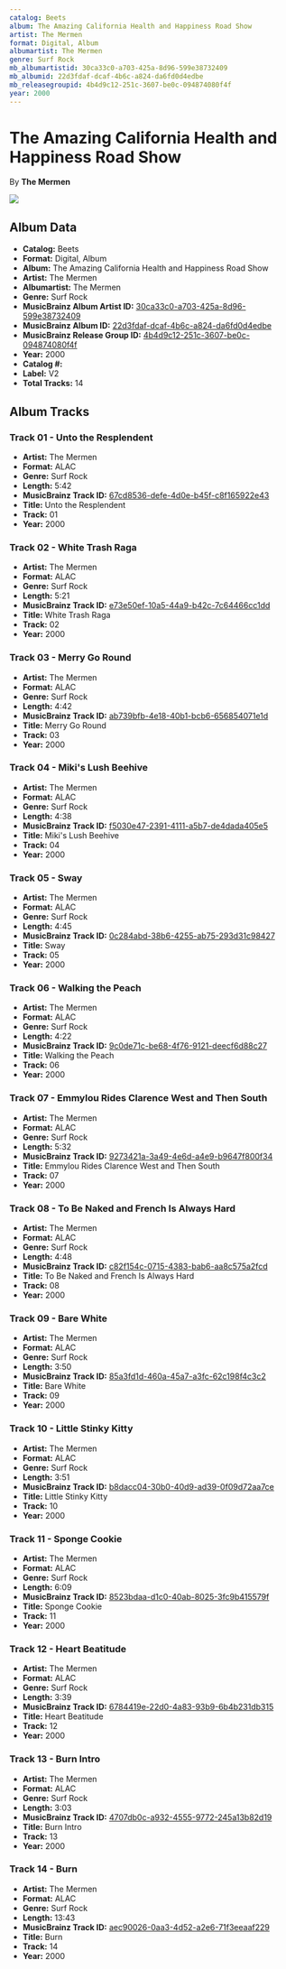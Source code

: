 ```yaml
---
catalog: Beets
album: The Amazing California Health and Happiness Road Show
artist: The Mermen
format: Digital, Album
albumartist: The Mermen
genre: Surf Rock
mb_albumartistid: 30ca33c0-a703-425a-8d96-599e38732409
mb_albumid: 22d3fdaf-dcaf-4b6c-a824-da6fd0d4edbe
mb_releasegroupid: 4b4d9c12-251c-3607-be0c-094874080f4f
year: 2000
---
```


# The Amazing California Health and Happiness Road Show

By **The Mermen**

![](../../assets/beetscovers/The_Mermen-The_Amazing_California_Health_and_Happiness_Road_Show.jpg)

## Album Data

- **Catalog:** Beets
- **Format:** Digital, Album
- **Album:** The Amazing California Health and Happiness Road Show
- **Artist:** The Mermen
- **Albumartist:** The Mermen
- **Genre:** Surf Rock
- **MusicBrainz Album Artist ID:** [30ca33c0-a703-425a-8d96-599e38732409](https://musicbrainz.org/artist/30ca33c0-a703-425a-8d96-599e38732409)
- **MusicBrainz Album ID:** [22d3fdaf-dcaf-4b6c-a824-da6fd0d4edbe](https://musicbrainz.org/release/22d3fdaf-dcaf-4b6c-a824-da6fd0d4edbe)
- **MusicBrainz Release Group ID:** [4b4d9c12-251c-3607-be0c-094874080f4f](https://musicbrainz.org/release-group/4b4d9c12-251c-3607-be0c-094874080f4f)
- **Year:** 2000
- **Catalog #:** 
- **Label:** V2
- **Total Tracks:** 14

## Album Tracks

### Track 01 - Unto the Resplendent

- **Artist:** The Mermen
- **Format:** ALAC
- **Genre:** Surf Rock
- **Length:** 5:42
- **MusicBrainz Track ID:** [67cd8536-defe-4d0e-b45f-c8f165922e43](https://musicbrainz.org/recording/67cd8536-defe-4d0e-b45f-c8f165922e43)
- **Title:** Unto the Resplendent
- **Track:** 01
- **Year:** 2000

### Track 02 - White Trash Raga

- **Artist:** The Mermen
- **Format:** ALAC
- **Genre:** Surf Rock
- **Length:** 5:21
- **MusicBrainz Track ID:** [e73e50ef-10a5-44a9-b42c-7c64466cc1dd](https://musicbrainz.org/recording/e73e50ef-10a5-44a9-b42c-7c64466cc1dd)
- **Title:** White Trash Raga
- **Track:** 02
- **Year:** 2000

### Track 03 - Merry Go Round

- **Artist:** The Mermen
- **Format:** ALAC
- **Genre:** Surf Rock
- **Length:** 4:42
- **MusicBrainz Track ID:** [ab739bfb-4e18-40b1-bcb6-656854071e1d](https://musicbrainz.org/recording/ab739bfb-4e18-40b1-bcb6-656854071e1d)
- **Title:** Merry Go Round
- **Track:** 03
- **Year:** 2000

### Track 04 - Miki's Lush Beehive

- **Artist:** The Mermen
- **Format:** ALAC
- **Genre:** Surf Rock
- **Length:** 4:38
- **MusicBrainz Track ID:** [f5030e47-2391-4111-a5b7-de4dada405e5](https://musicbrainz.org/recording/f5030e47-2391-4111-a5b7-de4dada405e5)
- **Title:** Miki's Lush Beehive
- **Track:** 04
- **Year:** 2000

### Track 05 - Sway

- **Artist:** The Mermen
- **Format:** ALAC
- **Genre:** Surf Rock
- **Length:** 4:45
- **MusicBrainz Track ID:** [0c284abd-38b6-4255-ab75-293d31c98427](https://musicbrainz.org/recording/0c284abd-38b6-4255-ab75-293d31c98427)
- **Title:** Sway
- **Track:** 05
- **Year:** 2000

### Track 06 - Walking the Peach

- **Artist:** The Mermen
- **Format:** ALAC
- **Genre:** Surf Rock
- **Length:** 4:22
- **MusicBrainz Track ID:** [9c0de71c-be68-4f76-9121-deecf6d88c27](https://musicbrainz.org/recording/9c0de71c-be68-4f76-9121-deecf6d88c27)
- **Title:** Walking the Peach
- **Track:** 06
- **Year:** 2000

### Track 07 - Emmylou Rides Clarence West and Then South

- **Artist:** The Mermen
- **Format:** ALAC
- **Genre:** Surf Rock
- **Length:** 5:32
- **MusicBrainz Track ID:** [9273421a-3a49-4e6d-a4e9-b9647f800f34](https://musicbrainz.org/recording/9273421a-3a49-4e6d-a4e9-b9647f800f34)
- **Title:** Emmylou Rides Clarence West and Then South
- **Track:** 07
- **Year:** 2000

### Track 08 - To Be Naked and French Is Always Hard

- **Artist:** The Mermen
- **Format:** ALAC
- **Genre:** Surf Rock
- **Length:** 4:48
- **MusicBrainz Track ID:** [c82f154c-0715-4383-bab6-aa8c575a2fcd](https://musicbrainz.org/recording/c82f154c-0715-4383-bab6-aa8c575a2fcd)
- **Title:** To Be Naked and French Is Always Hard
- **Track:** 08
- **Year:** 2000

### Track 09 - Bare White

- **Artist:** The Mermen
- **Format:** ALAC
- **Genre:** Surf Rock
- **Length:** 3:50
- **MusicBrainz Track ID:** [85a3fd1d-460a-45a7-a3fc-62c198f4c3c2](https://musicbrainz.org/recording/85a3fd1d-460a-45a7-a3fc-62c198f4c3c2)
- **Title:** Bare White
- **Track:** 09
- **Year:** 2000

### Track 10 - Little Stinky Kitty

- **Artist:** The Mermen
- **Format:** ALAC
- **Genre:** Surf Rock
- **Length:** 3:51
- **MusicBrainz Track ID:** [b8dacc04-30b0-40d9-ad39-0f09d72aa7ce](https://musicbrainz.org/recording/b8dacc04-30b0-40d9-ad39-0f09d72aa7ce)
- **Title:** Little Stinky Kitty
- **Track:** 10
- **Year:** 2000

### Track 11 - Sponge Cookie

- **Artist:** The Mermen
- **Format:** ALAC
- **Genre:** Surf Rock
- **Length:** 6:09
- **MusicBrainz Track ID:** [8523bdaa-d1c0-40ab-8025-3fc9b415579f](https://musicbrainz.org/recording/8523bdaa-d1c0-40ab-8025-3fc9b415579f)
- **Title:** Sponge Cookie
- **Track:** 11
- **Year:** 2000

### Track 12 - Heart Beatitude

- **Artist:** The Mermen
- **Format:** ALAC
- **Genre:** Surf Rock
- **Length:** 3:39
- **MusicBrainz Track ID:** [6784419e-22d0-4a83-93b9-6b4b231db315](https://musicbrainz.org/recording/6784419e-22d0-4a83-93b9-6b4b231db315)
- **Title:** Heart Beatitude
- **Track:** 12
- **Year:** 2000

### Track 13 - Burn Intro

- **Artist:** The Mermen
- **Format:** ALAC
- **Genre:** Surf Rock
- **Length:** 3:03
- **MusicBrainz Track ID:** [4707db0c-a932-4555-9772-245a13b82d19](https://musicbrainz.org/recording/4707db0c-a932-4555-9772-245a13b82d19)
- **Title:** Burn Intro
- **Track:** 13
- **Year:** 2000

### Track 14 - Burn

- **Artist:** The Mermen
- **Format:** ALAC
- **Genre:** Surf Rock
- **Length:** 13:43
- **MusicBrainz Track ID:** [aec90026-0aa3-4d52-a2e6-71f3eeaaf229](https://musicbrainz.org/recording/aec90026-0aa3-4d52-a2e6-71f3eeaaf229)
- **Title:** Burn
- **Track:** 14
- **Year:** 2000

